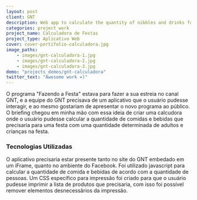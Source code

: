 ```yaml
---
layout: post
client: GNT
description: Web app to calculate the quantity of nibbles and drinks for a children party
categories: project work
project_name: Calculadora de Festas
project_type: Aplicativo Web
cover: cover-portifolio-calculadora.jpg
image_paths:
    - images/gnt-calculadora-1.jpg
    - images/gnt-calculadora-2.jpg
    - images/gnt-calculadora-3.jpg
demo: "projects_demos/gnt-calculadora"
twitter_text: "Awesome work =)"
---
```


O programa "Fazendo a Festa" estava para fazer a sua estreia no canal GNT, e a equipe do GNT precisava de um aplicativo que o usuário pudesse interagir, e ao mesmo gostariam de apresentar o novo programa ao público. O briefing chegou em minha mão com essa ideia de criar uma calcudora onde o usuário pudesse calcular a quantidade de comidas e bebidas que precisaria para uma festa com uma quantidade determinada de adultos e crianças na festa.

### Tecnologias Utilizadas
O aplicativo precisaria estar presente tanto no site do GNT embedado em um iFrame, quanto no ambiente do Facebook. Foi utilizado javascript para calcular a quantidade de comida e bebidas de acordo com a quantidade de pessoas. Um CSS específico para impressão foi criado para que o usuário pudesse imprimir a lista de produtos que precisaria, com isso foi possível remover elementos desnecessârios da impressão.
